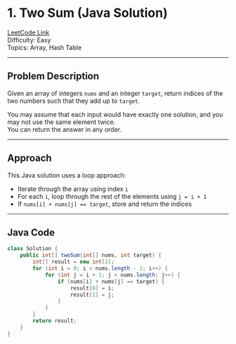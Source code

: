 # 1. Two Sum (Java Solution)

[LeetCode Link](https://leetcode.com/problems/two-sum/)  
Difficulty: Easy  
Topics: Array, Hash Table

---

## Problem Description

Given an array of integers `nums` and an integer `target`, return indices of the two numbers such that they add up to `target`.

You may assume that each input would have exactly one solution, and you may not use the same element twice.  
You can return the answer in any order.

---

## Approach

This Java solution uses a loop approach:

- Iterate through the array using index `i`
- For each `i`, loop through the rest of the elements using `j = i + 1`
- If `nums[i] + nums[j] == target`, store and return the indices

---

## Java Code

```java
class Solution {
    public int[] twoSum(int[] nums, int target) {
        int[] result = new int[2];
        for (int i = 0; i < nums.length - 1; i++) {
            for (int j = i + 1; j < nums.length; j++) {
                if (nums[i] + nums[j] == target) {
                    result[0] = i;
                    result[1] = j;
                }
            }
        }
        return result;
    }
}
